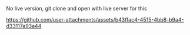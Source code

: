 
No live version, git clone and open with live server for this

https://github.com/user-attachments/assets/b43ffac4-4515-4bb8-b9a4-d33117a93a44

